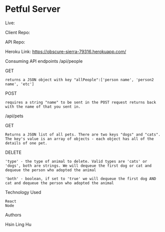 # Petful Server
Live: 

Client Repo: 

API Repo: 

Heroku Link: https://obscure-sierra-79316.herokuapp.com/

Consuming API endpoints
/api/people

GET

    returns a JSON object with key "allPeople":['person name', 'person2 name', 'etc']

POST

    requires a string "name" to be sent in the POST request returns back with the name of that you sent in.

/api/pets

GET

    Returns a JSON list of all pets. There are two keys "dogs" and "cats". The key's value is an array of objects - each object has all of the details of one pet.

DELETE

    'type' - the type of animal to delete. Valid types are 'cats' or 'dogs', both are strings. We will dequeue the first dog or cat and dequeue the person who adopted the animal

    'both' - boolean, if set to 'true' we will dequeue the first dog AND cat and dequeue the person who adopted the animal

Technology Used

    React
    Node
    
Authors

Hsin Ling Hu